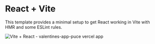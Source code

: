 # React + Vite

This template provides a minimal setup to get React working in Vite with HMR and some ESLint rules.

![Vite + React - valentines-app-puce vercel app](https://github.com/user-attachments/assets/2ab0aa54-483b-4f34-8bcb-b2eeff538364)
